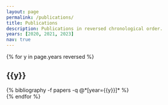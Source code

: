 ```yaml
---
layout: page
permalink: /publications/
title: Publications
description: Publications in reversed chronological order.
years: [2020, 2021, 2023]
nav: true
---
```


<div class="publications">

{% for y in page.years reversed %}
  <div class="row">
    <h2 class="year col-sm-1 order-sm-last order-first">{{y}}</h2>
      {% bibliography -f papers -q @*[year={{y}}]* %}
  </div>
{% endfor %}

</div>

